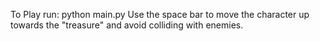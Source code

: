To Play run: python main.py
Use the space bar to move the character up towards the "treasure" and avoid colliding with enemies.